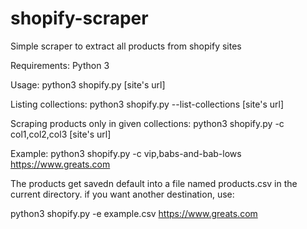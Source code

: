 # shopify-scraper
Simple scraper to extract all products from shopify sites


Requirements:
Python 3

Usage:
python3 shopify.py [site's url]

Listing collections:
python3 shopify.py --list-collections [site's url]

Scraping products only in given collections:
python3 shopify.py -c col1,col2,col3 [site's url]

Example:
python3 shopify.py -c vip,babs-and-bab-lows https://www.greats.com

The products get savedn default into a file named products.csv in the current directory.
if you want another destination, use:

python3 shopify.py -e example.csv https://www.greats.com